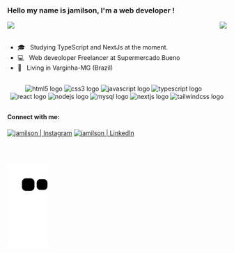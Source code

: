 

###  Hello my name is jamilson, I'm a web developer !

<div>
  <img  height="160em" src="https://github-readme-stats.vercel.app/api?username=jamilsonh"/>
  <img align="right" height="160em" src="https://github-readme-stats.vercel.app/api/top-langs/?username=jamilsonh&layout=compact"/>
</div>



##
<p align="left"> 
  <ul>
    <li>🎓 &nbsp; Studying TypeScript and NextJs at the moment.</li>
    <li>💻 &nbsp; Web deveoloper Freelancer at Supermercado Bueno</li>
    <li>📍 &nbsp;  Living in Varginha-MG (Brazil) </li>
  </ul>
</p>

##

<div style="display: inline_block" align="center" >
  <img align="center" src="https://cdn.jsdelivr.net/gh/devicons/devicon/icons/html5/html5-original.svg" height="40" width="52" alt="html5 logo"  />
  <img align="center" src="https://cdn.jsdelivr.net/gh/devicons/devicon/icons/css3/css3-original.svg" height="40" width="52" alt="css3 logo"  />
  <img align="center" src="https://cdn.jsdelivr.net/gh/devicons/devicon/icons/javascript/javascript-original.svg" height="40" width="52" alt="javascript logo"  />
  <img align="center" src="https://cdn.jsdelivr.net/gh/devicons/devicon/icons/typescript/typescript-original.svg" height="40" width="52" alt="typescript logo"  />
  <img align="center" src="https://cdn.jsdelivr.net/gh/devicons/devicon/icons/react/react-original.svg" height="40" width="52" alt="react logo"  />
  <img align="center" src="https://cdn.jsdelivr.net/gh/devicons/devicon/icons/nodejs/nodejs-original.svg" height="40" width="52" alt="nodejs logo"  />
  <img align="center" src="https://cdn.jsdelivr.net/gh/devicons/devicon/icons/mysql/mysql-original.svg" height="40" width="52" alt="mysql logo"  />
  <img align="center" src="https://cdn.jsdelivr.net/gh/devicons/devicon/icons/nextjs/nextjs-original.svg" height="40" width="52" alt="nextjs logo"  />
  <img align="center" src="https://cdn.jsdelivr.net/gh/devicons/devicon/icons/tailwindcss/tailwindcss-original-wordmark.svg" height="40" width="52" alt="tailwindcss logo"  />
</div>

##

#### Connect with me:

[<img align="center" alt="jamilson | Instagram" src="https://img.shields.io/badge/Instagram-jamilson__-blue?style=flat-square&logo=instagram" />][instagram]
[<img align="center" alt="jamilson | LinkedIn" src="https://img.shields.io/badge/LinkedIn-%20jamilson%20-blue?style=flat-square&logo=linkedin" />][linkedin]

<br />
<br />

[instagram]: https://www.instagram.com/jamilson__/
[linkedin]: https://www.linkedin.com/in/jamilsonh/



![snake gif](https://github.com/jamilsonh/jamilsonh/blob/output/github-contribution-grid-snake.svg)

